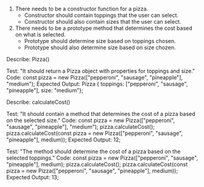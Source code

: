 1. There needs to be a constructor function for a pizza.
	* Constructor should contain toppings that the user can select.
	* Constructor should also contain sizes that the user can select.
2. There needs to be a prototype method that determines the cost based on what is selected.
	* Prototype should determine size based on toppings chosen.
	* Prototype should also determine size based on size chozen.

Describe: Pizza()

Test: "It should return a Pizza object with properties for toppings and size."
Code:
const pizza = new Pizza(["pepperoni", "sausage", "pineapple"], "medium");
Expected Output: Pizza { toppings: ["pepperoni", "sausage", "pineapple"], size: "medium"};

Describe: calculateCost()

Test: "It should contain a method that determines the cost of a pizza based on the selected size."
Code:
const pizza = new Pizza(["pepperoni", "sausage", "pineapple"], "medium");
pizza.calculateCost();
pizza.calculateCost(const pizza = new Pizza(["pepperoni", "sausage", "pineapple"], medium));
Expected Output: 12;

Test: "The method should determine the cost of a pizza based on the selected toppings."
Code:
const pizza = new Pizza(["pepperoni", "sausage", "pineapple"], medium);
pizza.calculateCost();
pizza.calculateCost(const pizza = new Pizza(["pepperoni", "sausage", "pineapple"], medium));
Expected Output: 13;